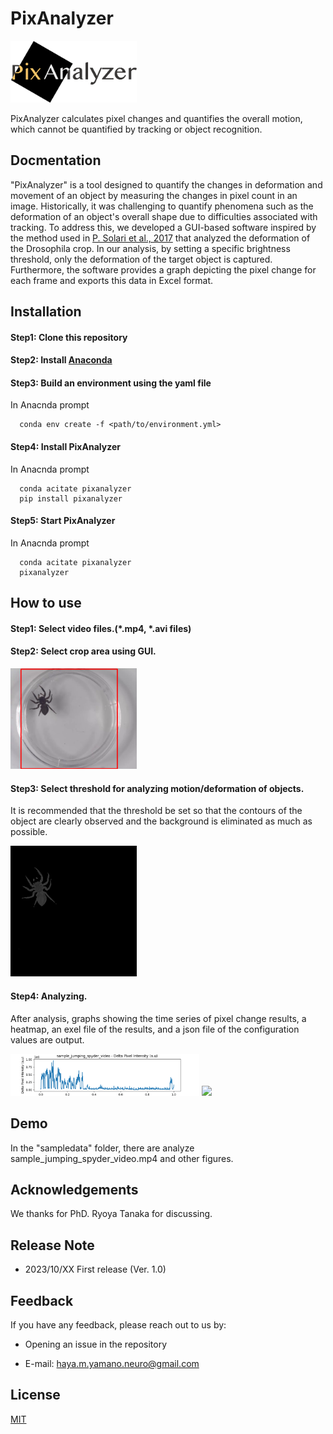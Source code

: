 # PixAnalyzer
<!-- ![Logo](img/logo.png) -->
<img src="img/logo.png" width="40%">

PixAnalyzer calculates pixel changes and quantifies the overall motion, which cannot be quantified by tracking or object recognition.

## Docmentation
"PixAnalyzer" is a tool designed to quantify the changes in deformation and movement of an object by measuring the changes in pixel count in an image. Historically, it was challenging to quantify phenomena such as the deformation of an object's overall shape due to difficulties associated with tracking. To address this, we developed a GUI-based software inspired by the method used in [P. Solari et al., 2017](https://journals.plos.org/plosone/article?id=10.1371/journal.pone.0174172) that analyzed the deformation of the Drosophila crop. In our analysis, by setting a specific brightness threshold, only the deformation of the target object is captured. Furthermore, the software provides a graph depicting the pixel change for each frame and exports this data in Excel format.

## Installation

#### Step1: Clone this repository

#### Step2: Install [Anaconda](https://www.anaconda.com)

#### Step3: Build an environment using the yaml file

In Anacnda prompt
```
  conda env create -f <path/to/environment.yml>
```

#### Step4: Install PixAnalyzer

In Anacnda prompt
```
  conda acitate pixanalyzer
  pip install pixanalyzer
```

#### Step5: Start PixAnalyzer

In Anacnda prompt
```
  conda acitate pixanalyzer
  pixanalyzer
```
## How to use

#### Step1: Select video files.(*.mp4, *.avi files)

#### Step2: Select crop area using GUI.

<img src="sampledata/sample_jumping_spyder_video_croparea_draw.png" width="40%">

#### Step3: Select threshold for analyzing motion/deformation of objects.
It is recommended that the threshold be set so that the contours of the object are clearly observed and the background is eliminated as much as possible.

<img src="sampledata/sample_jumping_spyder_video_crop_threshold.png" width="40%">

#### Step4: Analyzing.
After analysis, graphs showing the time series of pixel change results, a heatmap, an exel file of the results, and a json file of the configuration values are output.

<img src="sampledata/sample_jumping_spyder_video_au_graph.png" width="60%">

<img src="sampledata/sample_jumping_spyder_video_heatmap.png" width="40%">
    
## Demo
In the "sampledata" folder, there are analyze sample_jumping_spyder_video.mp4 and other figures.


## Acknowledgements
 We thanks for PhD. Ryoya Tanaka for discussing.


## Release Note
- 2023/10/XX First release (Ver. 1.0)
## Feedback

If you have any feedback, please reach out to us by:

- Opening an issue in the repository

- E-mail: haya.m.yamano.neuro@gmail.com


## License

[MIT](https://choosealicense.com/licenses/mit/)

